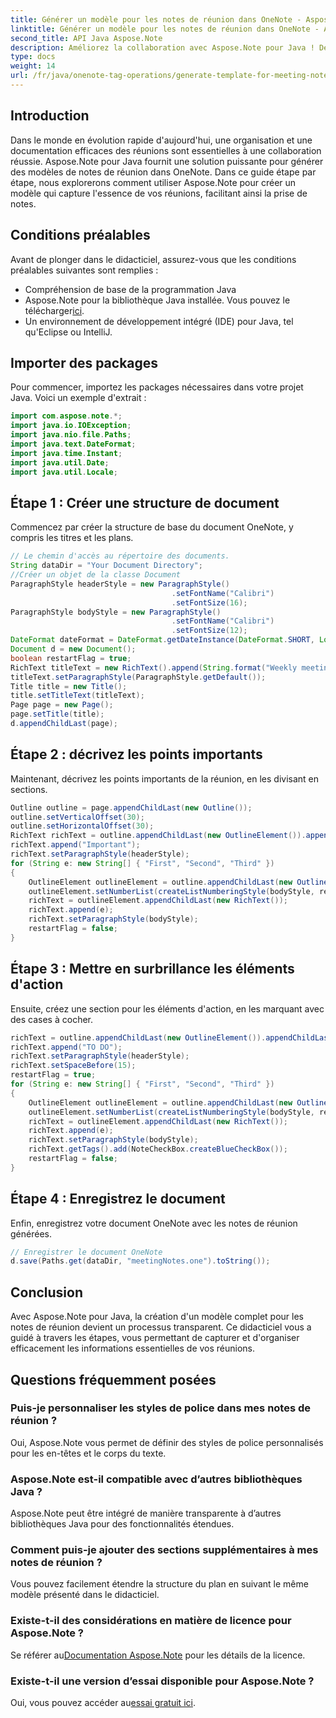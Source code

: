 ```yaml
---
title: Générer un modèle pour les notes de réunion dans OneNote - Aspose.Note
linktitle: Générer un modèle pour les notes de réunion dans OneNote - Aspose.Note
second_title: API Java Aspose.Note
description: Améliorez la collaboration avec Aspose.Note pour Java ! Découvrez comment créer des modèles de notes de réunion dynamiques, étape par étape. Téléchargez la bibliothèque maintenant !
type: docs
weight: 14
url: /fr/java/onenote-tag-operations/generate-template-for-meeting-notes/
---
```

## Introduction
Dans le monde en évolution rapide d'aujourd'hui, une organisation et une documentation efficaces des réunions sont essentielles à une collaboration réussie. Aspose.Note pour Java fournit une solution puissante pour générer des modèles de notes de réunion dans OneNote. Dans ce guide étape par étape, nous explorerons comment utiliser Aspose.Note pour créer un modèle qui capture l'essence de vos réunions, facilitant ainsi la prise de notes.
## Conditions préalables
Avant de plonger dans le didacticiel, assurez-vous que les conditions préalables suivantes sont remplies :
- Compréhension de base de la programmation Java
-  Aspose.Note pour la bibliothèque Java installée. Vous pouvez le télécharger[ici](https://releases.aspose.com/note/java/).
- Un environnement de développement intégré (IDE) pour Java, tel qu'Eclipse ou IntelliJ.
## Importer des packages
Pour commencer, importez les packages nécessaires dans votre projet Java. Voici un exemple d'extrait :
```java
import com.aspose.note.*;
import java.io.IOException;
import java.nio.file.Paths;
import java.text.DateFormat;
import java.time.Instant;
import java.util.Date;
import java.util.Locale;
```
## Étape 1 : Créer une structure de document
Commencez par créer la structure de base du document OneNote, y compris les titres et les plans.
```java
// Le chemin d'accès au répertoire des documents.
String dataDir = "Your Document Directory";
//Créer un objet de la classe Document
ParagraphStyle headerStyle = new ParagraphStyle()
                                    .setFontName("Calibri")
                                    .setFontSize(16);
ParagraphStyle bodyStyle = new ParagraphStyle()
                                    .setFontName("Calibri")
                                    .setFontSize(12);
DateFormat dateFormat = DateFormat.getDateInstance(DateFormat.SHORT, Locale.US);
Document d = new Document();
boolean restartFlag = true;
RichText titleText = new RichText().append(String.format("Weekly meeting %s", dateFormat.format(Date.from(Instant.now()))));
titleText.setParagraphStyle(ParagraphStyle.getDefault());
Title title = new Title();
title.setTitleText(titleText);
Page page = new Page();
page.setTitle(title);
d.appendChildLast(page);
```
## Étape 2 : décrivez les points importants
Maintenant, décrivez les points importants de la réunion, en les divisant en sections.
```java
Outline outline = page.appendChildLast(new Outline());
outline.setVerticalOffset(30);
outline.setHorizontalOffset(30);
RichText richText = outline.appendChildLast(new OutlineElement()).appendChildLast(new RichText());
richText.append("Important");
richText.setParagraphStyle(headerStyle);
for (String e: new String[] { "First", "Second", "Third" })
{
    OutlineElement outlineElement = outline.appendChildLast(new OutlineElement());
    outlineElement.setNumberList(createListNumberingStyle(bodyStyle, restartFlag));
    richText = outlineElement.appendChildLast(new RichText());
    richText.append(e);
    richText.setParagraphStyle(bodyStyle);
    restartFlag = false;
}
```
## Étape 3 : Mettre en surbrillance les éléments d'action
Ensuite, créez une section pour les éléments d'action, en les marquant avec des cases à cocher.
```java
richText = outline.appendChildLast(new OutlineElement()).appendChildLast(new RichText());
richText.append("TO DO");
richText.setParagraphStyle(headerStyle);
richText.setSpaceBefore(15);
restartFlag = true;
for (String e: new String[] { "First", "Second", "Third" })
{
    OutlineElement outlineElement = outline.appendChildLast(new OutlineElement());
    outlineElement.setNumberList(createListNumberingStyle(bodyStyle, restartFlag));
    richText = outlineElement.appendChildLast(new RichText());
    richText.append(e);
    richText.setParagraphStyle(bodyStyle);
    richText.getTags().add(NoteCheckBox.createBlueCheckBox());
    restartFlag = false;
}
```
## Étape 4 : Enregistrez le document
Enfin, enregistrez votre document OneNote avec les notes de réunion générées.
```java
// Enregistrer le document OneNote
d.save(Paths.get(dataDir, "meetingNotes.one").toString());
```
## Conclusion
Avec Aspose.Note pour Java, la création d'un modèle complet pour les notes de réunion devient un processus transparent. Ce didacticiel vous a guidé à travers les étapes, vous permettant de capturer et d'organiser efficacement les informations essentielles de vos réunions.
## Questions fréquemment posées
### Puis-je personnaliser les styles de police dans mes notes de réunion ?
Oui, Aspose.Note vous permet de définir des styles de police personnalisés pour les en-têtes et le corps du texte.
### Aspose.Note est-il compatible avec d’autres bibliothèques Java ?
Aspose.Note peut être intégré de manière transparente à d’autres bibliothèques Java pour des fonctionnalités étendues.
### Comment puis-je ajouter des sections supplémentaires à mes notes de réunion ?
Vous pouvez facilement étendre la structure du plan en suivant le même modèle présenté dans le didacticiel.
### Existe-t-il des considérations en matière de licence pour Aspose.Note ?
 Se référer au[Documentation Aspose.Note](https://reference.aspose.com/note/java/) pour les détails de la licence.
### Existe-t-il une version d’essai disponible pour Aspose.Note ?
 Oui, vous pouvez accéder au[essai gratuit ici](https://releases.aspose.com/).
